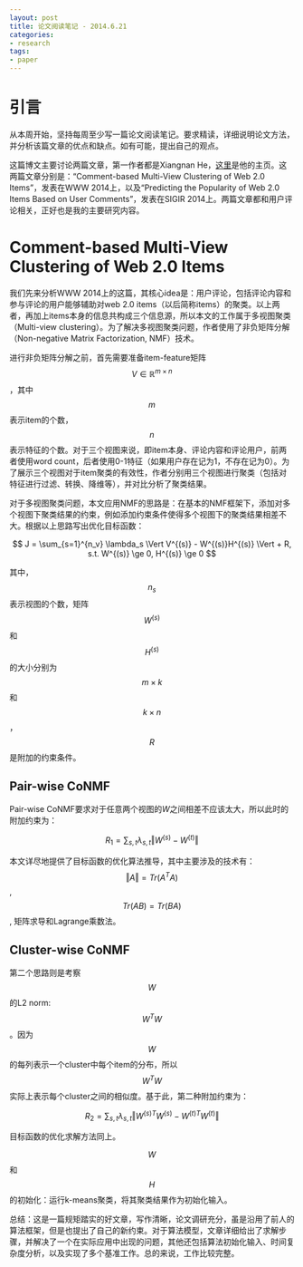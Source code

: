 ```yaml
---
layout: post
title: 论文阅读笔记 - 2014.6.21
categories: 
- research
tags: 
- paper
---
```


# 引言
从本周开始，坚持每周至少写一篇论文阅读笔记。要求精读，详细说明论文方法，并分析该篇文章的优点和缺点。如有可能，提出自己的观点。

这篇博文主要讨论两篇文章，第一作者都是Xiangnan He，[这里](http://www.comp.nus.edu.sg/~xiangnan/)是他的主页。这两篇文章分别是：“Comment-based Multi-View Clustering of Web 2.0 Items”，发表在WWW 2014上，以及“Predicting the Popularity of Web 2.0 Items Based on User Comments”，发表在SIGIR 2014上。两篇文章都和用户评论相关，正好也是我的主要研究内容。

# Comment-based Multi-View Clustering of Web 2.0 Items 
我们先来分析WWW 2014上的这篇，其核心idea是：用户评论，包括评论内容和参与评论的用户能够辅助对web 2.0 items（以后简称items）的聚类。以上两者，再加上items本身的信息共构成三个信息源，所以本文的工作属于多视图聚类（Multi-view clustering）。为了解决多视图聚类问题，作者使用了非负矩阵分解（Non-negative Matrix Factorization, NMF）技术。

进行非负矩阵分解之前，首先需要准备item-feature矩阵$$V \in \mathbb{R}^{m \times n}$$，其中$$m$$表示item的个数，$$n$$表示特征的个数。对于三个视图来说，即item本身、评论内容和评论用户，前两者使用word count，后者使用0-1特征（如果用户存在记为1，不存在记为0）。为了展示三个视图对于item聚类的有效性，作者分别用三个视图进行聚类（包括对特征进行过滤、转换、降维等），并对比分析了聚类结果。

对于多视图聚类问题，本文应用NMF的思路是：在基本的NMF框架下，添加对多个视图下聚类结果的约束，例如添加约束条件使得多个视图下的聚类结果相差不大。根据以上思路写出优化目标函数：

$$
J = \sum_{s=1}^{n_v} \lambda_s \Vert V^{(s)} - W^{(s)}H^{(s)} \Vert + R, s.t. W^{(s)} \ge 0, H^{(s)} \ge 0
$$

其中，$$n_s$$表示视图的个数，矩阵$$W^{(s)}$$和$$H^{(s)}$$的大小分别为$$m \times k$$和$$k \times n$$，$$R$$是附加的约束条件。

## Pair-wise CoNMF
Pair-wise CoNMF要求对于任意两个视图的$W$之间相差不应该太大，所以此时的附加约束为：

$$
R_1 = \sum_{s,t} \lambda_{s,t} \Vert W^{(s)} - W^{(t)}\Vert
$$

本文详尽地提供了目标函数的优化算法推导，其中主要涉及的技术有：$$\Vert A \Vert = Tr(A^T A)$$, $$Tr(AB) = Tr(BA)$$, 矩阵求导和Lagrange乘数法。

## Cluster-wise CoNMF
第二个思路则是考察$$W$$的L2 norm: $$W^T W$$。因为$$W$$的每列表示一个cluster中每个item的分布，所以$$W^T W$$实际上表示每个cluster之间的相似度。基于此，第二种附加约束为：

$$
R_2 = \sum_{s,t} \lambda_{s,t} \Vert W^{(s)T}W^{(s)} - W^{(t)T}W^{(t)}\Vert
$$

目标函数的优化求解方法同上。

$$W$$和$$H$$的初始化：运行k-means聚类，将其聚类结果作为初始化输入。

总结：这是一篇规矩踏实的好文章，写作清晰，论文调研充分，虽是沿用了前人的算法框架，但是也提出了自己的新约束。对于算法模型，文章详细给出了求解步骤，并解决了一个在实际应用中出现的问题，其他还包括算法初始化输入、时间复杂度分析，以及实现了多个基准工作。总的来说，工作比较完整。

